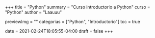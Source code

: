 +++
title = "Python"
summary = "Curso introductorio a Python"
curso = "Python"
author = "Laauuu"

previewImg = ""
categorias = ["Python", "Introductorio"]
toc = true

date = 2021-02-24T18:05:55-04:00
draft = false
+++

